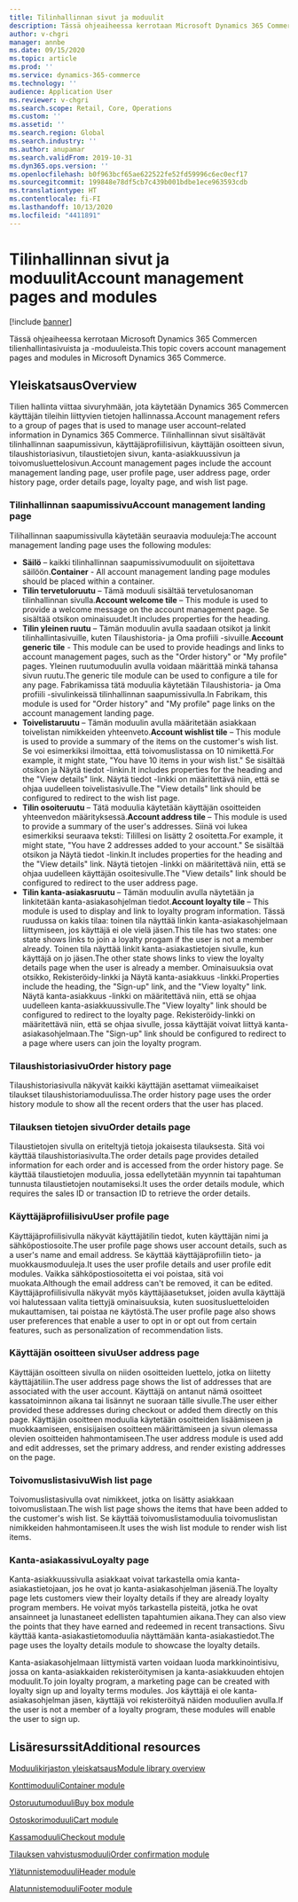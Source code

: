 ```yaml
---
title: Tilinhallinnan sivut ja moduulit
description: Tässä ohjeaiheessa kerrotaan Microsoft Dynamics 365 Commercen tilienhallintasivuista ja -moduuleista.
author: v-chgri
manager: annbe
ms.date: 09/15/2020
ms.topic: article
ms.prod: ''
ms.service: dynamics-365-commerce
ms.technology: ''
audience: Application User
ms.reviewer: v-chgri
ms.search.scope: Retail, Core, Operations
ms.custom: ''
ms.assetid: ''
ms.search.region: Global
ms.search.industry: ''
ms.author: anupamar
ms.search.validFrom: 2019-10-31
ms.dyn365.ops.version: ''
ms.openlocfilehash: b0f963bcf65ae622522fe52fd59996c6ec0ecf17
ms.sourcegitcommit: 199848e78df5cb7c439b001bdbe1ece963593cdb
ms.translationtype: HT
ms.contentlocale: fi-FI
ms.lasthandoff: 10/13/2020
ms.locfileid: "4411891"
---
```

# <a name="account-management-pages-and-modules"></a><span data-ttu-id="c7fa3-103">Tilinhallinnan sivut ja moduulit</span><span class="sxs-lookup"><span data-stu-id="c7fa3-103">Account management pages and modules</span></span>

[!include [banner](includes/banner.md)]

<span data-ttu-id="c7fa3-104">Tässä ohjeaiheessa kerrotaan Microsoft Dynamics 365 Commercen tilienhallintasivuista ja -moduuleista.</span><span class="sxs-lookup"><span data-stu-id="c7fa3-104">This topic covers account management pages and modules in Microsoft Dynamics 365 Commerce.</span></span>

## <a name="overview"></a><span data-ttu-id="c7fa3-105">Yleiskatsaus</span><span class="sxs-lookup"><span data-stu-id="c7fa3-105">Overview</span></span>

<span data-ttu-id="c7fa3-106">Tilien hallinta viittaa sivuryhmään, jota käytetään Dynamics 365 Commercen käyttäjän tileihin liittyvien tietojen hallinnassa.</span><span class="sxs-lookup"><span data-stu-id="c7fa3-106">Account management refers to a group of pages that is used to manage user account–related information in Dynamics 365 Commerce.</span></span> <span data-ttu-id="c7fa3-107">Tilinhallinnan sivut sisältävät tilinhallinnan saapumissivun, käyttäjäprofiilisivun, käyttäjän osoitteen sivun, tilaushistoriasivun, tilaustietojen sivun, kanta-asiakkuussivun ja toivomusluettelosivun.</span><span class="sxs-lookup"><span data-stu-id="c7fa3-107">Account management pages include the account management landing page, user profile page, user address page, order history page, order details page, loyalty page, and wish list page.</span></span>

### <a name="account-management-landing-page"></a><span data-ttu-id="c7fa3-108">Tilinhallinnan saapumissivu</span><span class="sxs-lookup"><span data-stu-id="c7fa3-108">Account management landing page</span></span>

<span data-ttu-id="c7fa3-109">Tilihallinnan saapumissivulla käytetään seuraavia moduuleja:</span><span class="sxs-lookup"><span data-stu-id="c7fa3-109">The account management landing page uses the following modules:</span></span>

- <span data-ttu-id="c7fa3-110">**Säilö** – kaikki tilinhallinnan saapumissivumoduulit on sijoitettava säilöön.</span><span class="sxs-lookup"><span data-stu-id="c7fa3-110">**Container** - All account management landing page modules should be placed within a container.</span></span> 
- <span data-ttu-id="c7fa3-111">**Tilin tervetuloruutu** – Tämä moduuli sisältää tervetulosanoman tilinhallinnan sivulla.</span><span class="sxs-lookup"><span data-stu-id="c7fa3-111">**Account welcome tile** – This module is used to provide a welcome message on the account management page.</span></span> <span data-ttu-id="c7fa3-112">Se sisältää otsikon ominaisuudet.</span><span class="sxs-lookup"><span data-stu-id="c7fa3-112">It includes properties for the heading.</span></span>
- <span data-ttu-id="c7fa3-113">**Tilin yleinen ruutu** – Tämän moduulin avulla saadaan otsikot ja linkit tilinhallintasivuille, kuten Tilaushistoria- ja Oma profiili -sivuille.</span><span class="sxs-lookup"><span data-stu-id="c7fa3-113">**Account generic tile** - This module can be used to provide headings and links to account management pages, such as the "Order history" or "My profile" pages.</span></span> <span data-ttu-id="c7fa3-114">Yleinen ruutumoduulin avulla voidaan määrittää minkä tahansa sivun ruutu.</span><span class="sxs-lookup"><span data-stu-id="c7fa3-114">The generic tile module can be used to configure a tile for any page.</span></span> <span data-ttu-id="c7fa3-115">Fabrikamissa tätä moduulia käytetään Tilaushistoria- ja Oma profiili -sivulinkeissä tilinhallinnan saapumissivulla.</span><span class="sxs-lookup"><span data-stu-id="c7fa3-115">In Fabrikam, this module is used for "Order history" and "My profile" page links on the account management landing page.</span></span>
- <span data-ttu-id="c7fa3-116">**Toivelistaruutu** – Tämän moduulin avulla määritetään asiakkaan toivelistan nimikkeiden yhteenveto.</span><span class="sxs-lookup"><span data-stu-id="c7fa3-116">**Account wishlist tile** – This module is used to provide a summary of the items on the customer's wish list.</span></span> <span data-ttu-id="c7fa3-117">Se voi esimerkiksi ilmoittaa, että toivomuslistassa on 10 nimikettä.</span><span class="sxs-lookup"><span data-stu-id="c7fa3-117">For example, it might state, "You have 10 items in your wish list."</span></span> <span data-ttu-id="c7fa3-118">Se sisältää otsikon ja Näytä tiedot -linkin.</span><span class="sxs-lookup"><span data-stu-id="c7fa3-118">It includes properties for the heading and the "View details" link.</span></span> <span data-ttu-id="c7fa3-119">Näytä tiedot -linkki on määritettävä niin, että se ohjaa uudelleen toivelistasivulle.</span><span class="sxs-lookup"><span data-stu-id="c7fa3-119">The "View details" link should be configured to redirect to the wish list page.</span></span> 
- <span data-ttu-id="c7fa3-120">**Tilin osoiteruutu** – Tätä moduulia käytetään käyttäjän osoitteiden yhteenvedon määrityksessä.</span><span class="sxs-lookup"><span data-stu-id="c7fa3-120">**Account address tile** – This module is used to provide a summary of the user's addresses.</span></span> <span data-ttu-id="c7fa3-121">Siinä voi lukea esimerkiksi seuraava teksti: Tilillesi on lisätty 2 osoitetta.</span><span class="sxs-lookup"><span data-stu-id="c7fa3-121">For example, it might state, "You have 2 addresses added to your account."</span></span> <span data-ttu-id="c7fa3-122">Se sisältää otsikon ja Näytä tiedot -linkin.</span><span class="sxs-lookup"><span data-stu-id="c7fa3-122">It includes properties for the heading and the "View details" link.</span></span> <span data-ttu-id="c7fa3-123">Näytä tietojen -linkki on määritettävä niin, että se ohjaa uudelleen käyttäjän osoitesivulle.</span><span class="sxs-lookup"><span data-stu-id="c7fa3-123">The "View details" link should be configured to redirect to the user address page.</span></span>
- <span data-ttu-id="c7fa3-124">**Tilin kanta-asiakasruutu** – Tämän moduulin avulla näytetään ja linkitetään kanta-asiakasohjelman tiedot.</span><span class="sxs-lookup"><span data-stu-id="c7fa3-124">**Account loyalty tile** – This module is used to display and link to loyalty program information.</span></span> <span data-ttu-id="c7fa3-125">Tässä ruudussa on kakis tilaa: toinen tila näyttää linkin kanta-asiakasohjelmaan liittymiseen, jos käyttäjä ei ole vielä jäsen.</span><span class="sxs-lookup"><span data-stu-id="c7fa3-125">This tile has two states: one state shows links to join a loyalty progam if the user is not a member already.</span></span> <span data-ttu-id="c7fa3-126">Toinen tila näyttää linkit kanta-asiakastietojen sivulle, kun käyttäjä on jo jäsen.</span><span class="sxs-lookup"><span data-stu-id="c7fa3-126">The other state shows links to view the loyalty details page when the user is already a member.</span></span> <span data-ttu-id="c7fa3-127">Ominaisuuksia ovat otsikko, Rekisteröidy-linkki ja Näytä kanta-asiakkuus -linkki.</span><span class="sxs-lookup"><span data-stu-id="c7fa3-127">Properties include the heading, the "Sign-up" link, and the "View loyalty" link.</span></span> <span data-ttu-id="c7fa3-128">Näytä kanta-asiakkuus -linkki on määritettävä niin, että se ohjaa uudelleen kanta-asiakkuussivulle.</span><span class="sxs-lookup"><span data-stu-id="c7fa3-128">The "View loyalty" link should be configured to redirect to the loyalty page.</span></span> <span data-ttu-id="c7fa3-129">Rekisteröidy-linkki on määritettävä niin, että se ohjaa sivulle, jossa käyttäjät voivat liittyä kanta-asiakasohjelmaan.</span><span class="sxs-lookup"><span data-stu-id="c7fa3-129">The "Sign-up" link should be configured to redirect to a page where users can join the loyalty program.</span></span> 

### <a name="order-history-page"></a><span data-ttu-id="c7fa3-130">Tilaushistoriasivu</span><span class="sxs-lookup"><span data-stu-id="c7fa3-130">Order history page</span></span>

<span data-ttu-id="c7fa3-131">Tilaushistoriasivulla näkyvät kaikki käyttäjän asettamat viimeaikaiset tilaukset tilaushistoriamoduulissa.</span><span class="sxs-lookup"><span data-stu-id="c7fa3-131">The order history page uses the order history module to show all the recent orders that the user has placed.</span></span>

### <a name="order-details-page"></a><span data-ttu-id="c7fa3-132">Tilauksen tietojen sivu</span><span class="sxs-lookup"><span data-stu-id="c7fa3-132">Order details page</span></span>

<span data-ttu-id="c7fa3-133">Tilaustietojen sivulla on eriteltyjä tietoja jokaisesta tilauksesta. Sitä voi käyttää tilaushistoriasivulta.</span><span class="sxs-lookup"><span data-stu-id="c7fa3-133">The order details page provides detailed information for each order and is accessed from the order history page.</span></span> <span data-ttu-id="c7fa3-134">Se käyttää tilaustietojen moduulia, jossa edellytetään myynnin tai tapahtuman tunnusta tilaustietojen noutamiseksi.</span><span class="sxs-lookup"><span data-stu-id="c7fa3-134">It uses the order details module, which requires the sales ID or transaction ID to retrieve the order details.</span></span>

### <a name="user-profile-page"></a><span data-ttu-id="c7fa3-135">Käyttäjäprofiilisivu</span><span class="sxs-lookup"><span data-stu-id="c7fa3-135">User profile page</span></span>

<span data-ttu-id="c7fa3-136">Käyttäjäprofiilisivulla näkyvät käyttäjätilin tiedot, kuten käyttäjän nimi ja sähköpostiosoite.</span><span class="sxs-lookup"><span data-stu-id="c7fa3-136">The user profile page shows user account details, such as a user's name and email address.</span></span> <span data-ttu-id="c7fa3-137">Se käyttää käyttäjäprofiilin tieto- ja muokkausmoduuleja.</span><span class="sxs-lookup"><span data-stu-id="c7fa3-137">It uses the user profile details and user profile edit modules.</span></span> <span data-ttu-id="c7fa3-138">Vaikka sähköpostiosoitetta ei voi poistaa, sitä voi muokata.</span><span class="sxs-lookup"><span data-stu-id="c7fa3-138">Although the email address can't be removed, it can be edited.</span></span> <span data-ttu-id="c7fa3-139">Käyttäjäprofiilisivulla näkyvät myös käyttäjäasetukset, joiden avulla käyttäjä voi halutessaan valita tiettyjä ominaisuuksia, kuten suositusluetteloiden mukauttamisen, tai poistaa ne käytöstä.</span><span class="sxs-lookup"><span data-stu-id="c7fa3-139">The user profile page also shows user preferences that enable a user to opt in or opt out from certain features, such as personalization of recommendation lists.</span></span> 

### <a name="user-address-page"></a><span data-ttu-id="c7fa3-140">Käyttäjän osoitteen sivu</span><span class="sxs-lookup"><span data-stu-id="c7fa3-140">User address page</span></span>

<span data-ttu-id="c7fa3-141">Käyttäjän osoitteen sivulla on niiden osoitteiden luettelo, jotka on liitetty käyttäjätiliin.</span><span class="sxs-lookup"><span data-stu-id="c7fa3-141">The user address page shows the list of addresses that are associated with the user account.</span></span> <span data-ttu-id="c7fa3-142">Käyttäjä on antanut nämä osoitteet kassatoiminnon aikana tai lisännyt ne suoraan tälle sivulle.</span><span class="sxs-lookup"><span data-stu-id="c7fa3-142">The user either provided these addresses during checkout or added them directly on  this page.</span></span> <span data-ttu-id="c7fa3-143">Käyttäjän osoitteen moduulia käytetään osoitteiden lisäämiseen ja muokkaamiseen, ensisijaisen osoitteen määrittämiseen ja sivun olemassa olevien osoitteiden hahmontamiseen.</span><span class="sxs-lookup"><span data-stu-id="c7fa3-143">The user address module is used add and edit addresses, set the primary address, and render existing addresses on the page.</span></span>

### <a name="wish-list-page"></a><span data-ttu-id="c7fa3-144">Toivomuslistasivu</span><span class="sxs-lookup"><span data-stu-id="c7fa3-144">Wish list page</span></span>

<span data-ttu-id="c7fa3-145">Toivomuslistasivulla ovat nimikkeet, jotka on lisätty asiakkaan toivomuslistaan.</span><span class="sxs-lookup"><span data-stu-id="c7fa3-145">The wish list page shows the items that have been added to the customer's wish list.</span></span> <span data-ttu-id="c7fa3-146">Se käyttää toivomuslistamoduulia toivomuslistan nimikkeiden hahmontamiseen.</span><span class="sxs-lookup"><span data-stu-id="c7fa3-146">It uses the wish list module to render wish list items.</span></span>

### <a name="loyalty-page"></a><span data-ttu-id="c7fa3-147">Kanta-asiakassivu</span><span class="sxs-lookup"><span data-stu-id="c7fa3-147">Loyalty page</span></span>

<span data-ttu-id="c7fa3-148">Kanta-asiakkuussivulla asiakkaat voivat tarkastella omia kanta-asiakastietojaan, jos he ovat jo kanta-asiakasohjelman jäseniä.</span><span class="sxs-lookup"><span data-stu-id="c7fa3-148">The loyalty page lets customers view their loyalty details if they are already loyalty program members.</span></span> <span data-ttu-id="c7fa3-149">He voivat myös tarkastella pisteitä, jotka he ovat ansainneet ja lunastaneet edellisten tapahtumien aikana.</span><span class="sxs-lookup"><span data-stu-id="c7fa3-149">They can also view the points that they have earned and redeemed in recent transactions.</span></span> <span data-ttu-id="c7fa3-150">Sivu käyttää kanta-asiakastietomoduulia näyttämään kanta-asiakastiedot.</span><span class="sxs-lookup"><span data-stu-id="c7fa3-150">The page uses the loyalty details module to showcase the loyalty details.</span></span> 

<span data-ttu-id="c7fa3-151">Kanta-asiakasohjelmaan liittymistä varten voidaan luoda markkinointisivu, jossa on kanta-asiakkaiden rekisteröitymisen ja kanta-asiakkuuden ehtojen moduulit.</span><span class="sxs-lookup"><span data-stu-id="c7fa3-151">To join loyalty program, a marketing page can be created with loyalty sign up and loyalty terms modules.</span></span> <span data-ttu-id="c7fa3-152">Jos käyttäjä ei ole kanta-asiakasohjelman jäsen, käyttäjä voi rekisteröityä näiden moduulien avulla.</span><span class="sxs-lookup"><span data-stu-id="c7fa3-152">If the user is not a member of a loyalty program, these modules will enable the user to sign up.</span></span>

## <a name="additional-resources"></a><span data-ttu-id="c7fa3-153">Lisäresurssit</span><span class="sxs-lookup"><span data-stu-id="c7fa3-153">Additional resources</span></span>

[<span data-ttu-id="c7fa3-154">Moduulikirjaston yleiskatsaus</span><span class="sxs-lookup"><span data-stu-id="c7fa3-154">Module library overview</span></span>](starter-kit-overview.md)

[<span data-ttu-id="c7fa3-155">Konttimoduuli</span><span class="sxs-lookup"><span data-stu-id="c7fa3-155">Container module</span></span>](add-container-module.md)

[<span data-ttu-id="c7fa3-156">Ostoruutumoduuli</span><span class="sxs-lookup"><span data-stu-id="c7fa3-156">Buy box module</span></span>](add-buy-box.md)

[<span data-ttu-id="c7fa3-157">Ostoskorimoduuli</span><span class="sxs-lookup"><span data-stu-id="c7fa3-157">Cart module</span></span>](add-cart-module.md)

[<span data-ttu-id="c7fa3-158">Kassamoduuli</span><span class="sxs-lookup"><span data-stu-id="c7fa3-158">Checkout module</span></span>](add-checkout-module.md)

[<span data-ttu-id="c7fa3-159">Tilauksen vahvistusmoduuli</span><span class="sxs-lookup"><span data-stu-id="c7fa3-159">Order confirmation module</span></span>](order-confirmation-module.md)

[<span data-ttu-id="c7fa3-160">Ylätunnistemoduuli</span><span class="sxs-lookup"><span data-stu-id="c7fa3-160">Header module</span></span>](author-header-module.md)

[<span data-ttu-id="c7fa3-161">Alatunnistemoduuli</span><span class="sxs-lookup"><span data-stu-id="c7fa3-161">Footer module</span></span>](author-footer-module.md)
